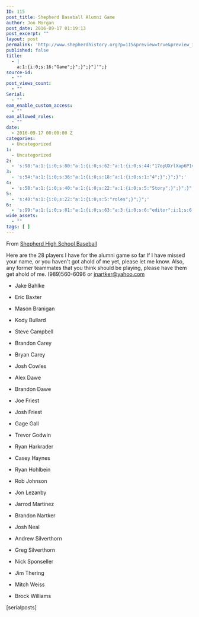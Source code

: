 ```yaml
---
ID: 115
post_title: Shepherd Baseball Alumni Game
author: Jon Morgan
post_date: 2016-09-17 01:19:13
post_excerpt: ""
layout: post
permalink: 'http://www.shepherdhistory.org?p=115&preview=true&preview_id=115'
published: false
title:
  - |
    a:1:{i:0;s:16:"Game";}";}";}"]'";}
source-id:
  - ""
post_views_count:
  - ""
Serial:
  - ""
eam_enable_custom_access:
  - ""
eam_allowed_roles:
  - ""
date:
  - 2016-09-17 00:00:00 Z
categories:
  - Uncategorized
1:
  - Uncategorized
2:
  - 's:98:"a:1:{i:0;s:80:"a:1:{i:0;s:62:"a:1:{i:0;s:44:"17opUXrlXap6P1vueFaKUAXKGTlm4beK8SR8Q8h2puQk";}";}";}";'
3:
  - 's:54:"a:1:{i:0;s:36:"a:1:{i:0;s:18:"a:1:{i:0;s:1:"4";}";}";}";'
4:
  - 's:58:"a:1:{i:0;s:40:"a:1:{i:0;s:22:"a:1:{i:0;s:5:"Story";}";}";}";'
5:
  - 's:40:"a:1:{i:0;s:22:"a:1:{i:0;s:5:"roles";}";}";'
6:
  - 's:99:"a:1:{i:0;s:81:"a:1:{i:0;s:63:"a:3:{i:0;s:6:"editor";i:1;s:6:"author";i:2;s:11:"contributor";}";}";}";'
wide_assets:
  - ""
tags: [ ]
---
```

From <a href="https://www.facebook.com/Shepherd-High-School-Baseball-1407389539494174/?fref=nf">Shepherd High School Baseball</a>

Here are the 28 players I have for the alumni game so far If I have missed your name, or you haven't got ahold of me yet, please let me know. Also, any former teammates that you think should be playing, please have them get ahold of me. (989)560-6096 or <a href="mailto:jnartker@yahoo.com">jnartker@yahoo.com</a>

<ul>
<li>Jake Bahlke</p></li>
<li><p>Eric Baxter</p></li>
<li><p>Mason Branigan</p></li>
<li><p>Kody Bullard</p></li>
<li><p>Steve Campbell</p></li>
<li><p>Brandon Carey</p></li>
<li><p>Bryan Carey</p></li>
<li><p>Josh Cowles</p></li>
<li><p>Alex Dawe</p></li>
<li><p>Brandon Dawe</p></li>
<li><p>Joe Friest</p></li>
<li><p>Josh Friest</p></li>
<li><p>Gage Gall</p></li>
<li><p>Trevor Godwin</p></li>
<li><p>Ryan Harkrader</p></li>
<li><p>Casey Haynes</p></li>
<li><p>Ryan Hohlbein</p></li>
<li><p>Rob Johnson</p></li>
<li><p>Jon Lezanby</p></li>
<li><p>Jarrod Martinez</p></li>
<li><p>Brandon Nartker</p></li>
<li><p>Josh Neal</p></li>
<li><p>Andrew Silverthorn</p></li>
<li><p>Greg Silverthorn</p></li>
<li><p>Nick Sponseller</p></li>
<li><p>Jim Thering</p></li>
<li><p>Mitch Weiss</p></li>
<li><p>Brock Williams</p></li>
</ul>

<p>[serialposts]